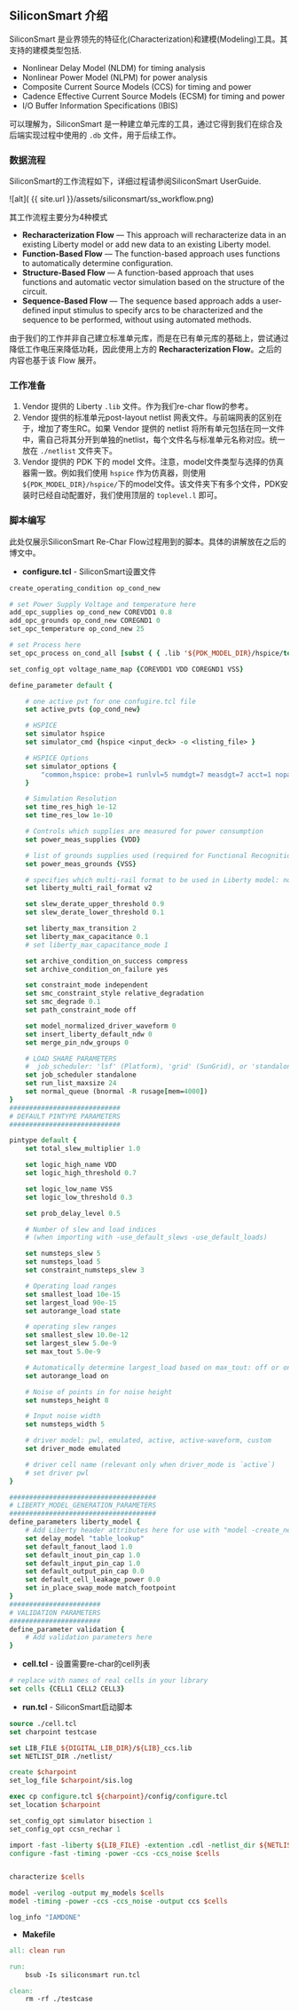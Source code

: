 
## SiliconSmart 介绍
SiliconSmart 是业界领先的特征化(Characterization)和建模(Modeling)工具。其支持的建模类型包括.

* Nonlinear Delay Model (NLDM) for timing analysis 
* Nonlinear Power Model (NLPM) for power analysis
* Composite Current Source Models (CCS) for timing and power
* Cadence Effective Current Source Models (ECSM) for timing and power
* I/O Buffer Information Specifications (IBIS)

可以理解为，SiliconSmart 是一种建立单元库的工具，通过它得到我们在综合及后端实现过程中使用的 `.db` 文件，用于后续工作。

### 数据流程
SiliconSmart的工作流程如下，详细过程请参阅SiliconSmart UserGuide.

![alt]( {{ site.url }}/assets/siliconsmart/ss_workflow.png)

其工作流程主要分为4种模式

* **Recharacterization Flow** — This approach will recharacterize data in an existing Liberty model or add new data to an existing Liberty model.
* **Function-Based Flow** — The function-based approach uses functions to automatically determine configuration.
* **Structure-Based Flow** — A function-based approach that uses functions and automatic vector simulation based on the structure of the circuit.
* **Sequence-Based Flow** — The sequence based approach adds a user-defined input stimulus to specify arcs to be characterized and the sequence to be performed, without using automated methods.

由于我们的工作并非自己建立标准单元库，而是在已有单元库的基础上，尝试通过降低工作电压来降低功耗，因此使用上方的 __Recharacterization Flow__。之后的内容也基于该 Flow 展开。

### 工作准备

1. Vendor 提供的 Liberty `.lib` 文件。作为我们re-char flow的参考。
2. Vendor 提供的标准单元post-layout netlist 网表文件。与前端网表的区别在于，增加了寄生RC。如果 Vendor 提供的 netlist 将所有单元包括在同一文件中，需自己将其分开到单独的netlist，每个文件名与标准单元名称对应。统一放在 `./netlist` 文件夹下。
3. Vendor 提供的 PDK 下的 model 文件。注意，model文件类型与选择的仿真器需一致。例如我们使用 `hspice` 作为仿真器，则使用`${PDK_MODEL_DIR}/hspice/`下的model文件。该文件夹下有多个文件，PDK安装时已经自动配置好，我们使用顶层的 `toplevel.l` 即可。

### 脚本编写

此处仅展示SiliconSmart Re-Char Flow过程用到的脚本。具体的讲解放在之后的博文中。

* __configure.tcl__ - SiliconSmart设置文件

```tcl
create_operating_condition op_cond_new

# set Power Supply Voltage and temperature here
add_opc_supplies op_cond_new COREVDD1 0.8
add_opc_grounds op_cond_new COREGND1 0
set_opc_temperature op_cond_new 25

# set Process here
set_opc_process on_cond_all [subst { { .lib '${PDK_MODEL_DIR}/hspice/toplevel.l' TOP_TT}}]

set_config_opt voltage_name_map {COREVDD1 VDD COREGND1 VSS}

define_parameter default {

    # one active pvt for one confugire.tcl file
    set active_pvts {op_cond_new} 

    # HSPICE
    set simulator hspice 
    set simulator_cmd {hspice <input_deck> -o <listing_file> }

    # HSPICE Options
    set simulator_options {
        "common,hspice: probe=1 runlvl=5 numdgt=7 measdgt=7 acct=1 nopage"
    }

    # Simulation Resolution
    set time_res_high 1e-12
    set time_res_low 1e-10

    # Controls which supplies are measured for power consumption
    set power_meas_supplies {VDD}

    # list of grounds supplies used (required for Functional Recognition)
    set power_meas_grounds {VSS}

    # specifies which multi-rail format to be used in Liberty model: none, v1, or v2
    set liberty_multi_rail_format v2

    set slew_derate_upper_threshold 0.9
    set slew_derate_lower_threshold 0.1

    set liberty_max_transition 2
    set liberty_max_capacitance 0.1
    # set liberty_max_capacitance_mode 1

    set archive_condition_on_success compress
    set archive_condition_on_failure yes

    set constraint_mode independent 
    set smc_constraint_style relative_degradation
    set smc_degrade 0.1
    set path_constraint_mode off

    set model_normalized_driver_waveform 0
    set insert_liberty_default_ndw 0
    set merge_pin_ndw_groups 0

    # LOAD SHARE PARAMETERS
    #  job_scheduler: 'lsf' (Platform), 'grid' (SunGrid), or 'standalone` (local machine)
    set job_scheduler standalone
    set run_list_maxsize 24
    set normal_queue (bnormal -R rusage[mem=4000])
}
############################
# DEFAULT PINTYPE PARAMETERS
############################

pintype default {
    set total_slew_multiplier 1.0

    set logic_high_name VDD
    set logic_high_threshold 0.7

    set logic_low_name VSS
    set logic_low_threshold 0.3

    set prob_delay_level 0.5

    # Number of slew and load indices 
    # (when importing with -use_default_slews -use_default_loads)

    set numsteps_slew 5
    set numsteps_load 5
    set constraint_numsteps_slew 3

    # Operating load ranges
    set smallest_load 10e-15
    set largest_load 90e-15
    set autorange_load state

    # operating slew ranges
    set smallest_slew 10.0e-12
    set largest_slew 5.0e-9
    set max_tout 5.0e-9

    # Automatically determine largest_load based on max_tout: off or on
    set autorange_load on

    # Noise of points in for noise height
    set numsteps_height 8

    # Input noise width
    set numsteps_width 5

    # driver model: pwl, emulated, active, active-waveform, custom
    set driver_mode emulated 

    # driver cell name (relevant only when driver_mode is `active`)
    # set driver pwl
}

#####################################
# LIBERTY_MODEL_GENERATION_PARAMETERS
#####################################
define_parameters liberty_model {
    # Add Liberty header attributes here for use with "model -create_new_model"
    set delay_model "table_lookup"
    set default_fanout_laod 1.0
    set default_inout_pin_cap 1.0
    set default_input_pin_cap 1.0
    set default_output_pin_cap 0.0
    set default_cell_leakage_power 0.0
    set in_place_swap_mode match_footpoint
}
#######################
# VALIDATION PARAMETERS 
#######################
define_parameter validation {
    # Add validation parameters here
}
```

* __cell.tcl__ - 设置需要re-char的cell列表

```tcl
# replace with names of real cells in your library
set cells {CELL1 CELL2 CELL3}
```

* __run.tcl__ - SiliconSmart启动脚本

```tcl
source ./cell.tcl
set charpoint testcase

set LIB_FILE ${DIGITAL_LIB_DIR}/${LIB}_ccs.lib 
set NETLIST_DIR ./netlist/

create $charpoint
set_log_file $charpoint/sis.log

exec cp configure.tcl ${charpoint}/config/configure.tcl
set_location $charpoint

set_config_opt simulator bisection 1
set_config_opt ccsn_rechar 1

import -fast -liberty ${LIB_FILE} -extention .cdl -netlist_dir ${NETLIST_DIR} $cells
configure -fast -timing -power -ccs -ccs_noise $cells


characterize $cells 

model -verilog -output my_models $cells
model -timing -power -ccs -ccs_noise -output ccs $cells

log_info "IAMDONE"
```

* __Makefile__

```Makefile
all: clean run

run:
    bsub -Is siliconsmart run.tcl

clean:
    rm -rf ./testcase
```

